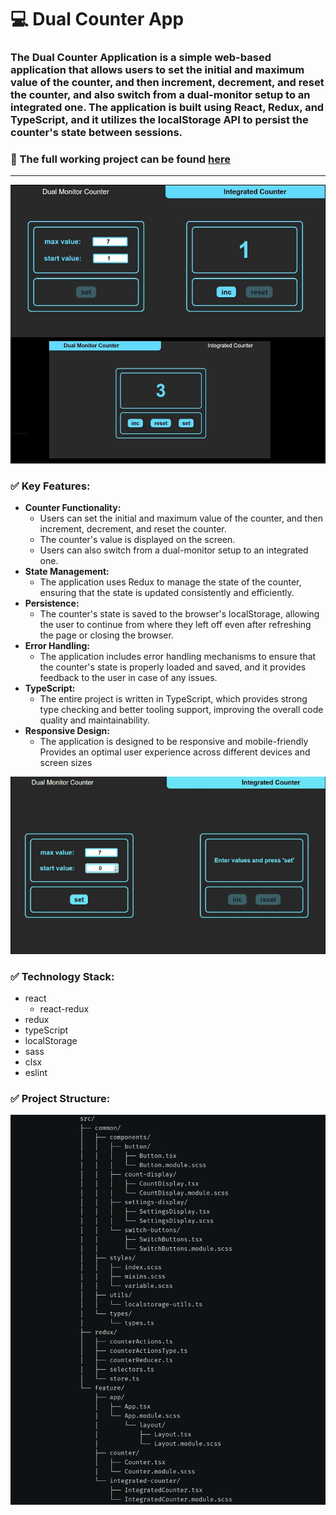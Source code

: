 # :computer: Dual Counter App

### The Dual Counter Application is a simple web-based application that allows users to set the initial and maximum value of the counter, and then increment, decrement, and reset the counter, and also switch from a dual-monitor setup to an integrated one. The application is built using React, Redux, and TypeScript, and it utilizes the localStorage API to persist the counter's state between sessions.

### :link: The full working project can be found [here](https://dual-counter.netlify.app/)
___
![counter](src/common/assets/read-me/counter2.jpg)

### :white_check_mark: Key Features:
+ **Counter Functionality:**
  + Users can set the initial and maximum value of the counter, and then increment, decrement, and reset the counter. 
  + The counter's value is displayed on the screen.
  + Users can also switch from a dual-monitor setup to an integrated one.
+ **State Management:**
  + The application uses Redux to manage the state of the counter, ensuring that the state is updated consistently and efficiently.
+ **Persistence:**
  + The counter's state is saved to the browser's localStorage, allowing the user to continue from where they left off even after refreshing the page or closing the browser.
+ **Error Handling:**
  + The application includes error handling mechanisms to ensure that the counter's state is properly loaded and saved, and it provides feedback to the user in case of any issues.
+ **TypeScript:**
  + The entire project is written in TypeScript, which provides strong type checking and better tooling support, improving the overall code quality and maintainability.
+ **Responsive Design:**
  + The application is designed to be responsive and mobile-friendly
    Provides an optimal user experience across different devices and screen sizes

![counter gif](src/common/assets/read-me/counter.gif)

### :white_check_mark: Technology Stack:
+ react
  + react-redux
+ redux
+ typeScript
+ localStorage
+ sass
+ clsx
+ eslint

### :white_check_mark: Project Structure:
![structure](src/common/assets/read-me/structure.png)
